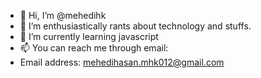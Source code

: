 - 👋 Hi, I’m @mehedihk
- 👀 I’m enthusiastically rants about technology and stuffs.
- 🌱 I’m currently learning javascript
- 📫 You can reach me through email:
- Email address: mehedihasan.mhk012@gmail.com
<!---
mehedihk/mehedihk is a ✨ special ✨ repository because its `README.md` (this file) appears on your GitHub profile.
You can click the Preview link to take a look at your changes.
--->
